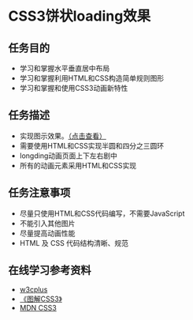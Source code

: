 # CSS3饼状loading效果

## 任务目的
* 学习和掌握水平垂直居中布局
* 学习和掌握利用HTML和CSS构造简单规则图形
* 学习和掌握和使用CSS3动画新特性

## 任务描述
* 实现图示效果。[（点击查看）](https://ww2.sinaimg.cn/large/006tNbRwly1fcr4ycdb9cg30d80dm0tf.gif)
* 需要使用HTML和CSS实现半圆和四分之三圆环
* longding动画页面上下左右剧中
* 所有的动画元素采用HTML和CSS实现

## 任务注意事项
* 尽量只使用HTML和CSS代码编写，不需要JavaScript
* 不能引入其他图片
* 尽量提高动画性能
* HTML 及 CSS 代码结构清晰、规范

## 在线学习参考资料
* [w3cplus](http://www.w3cplus.com/)
* [《图解CSS3》](https://book.douban.com/subject/25920727/)
* [MDN CSS3](https://developer.mozilla.org/zh-CN/docs/Web/CSS/CSS3)